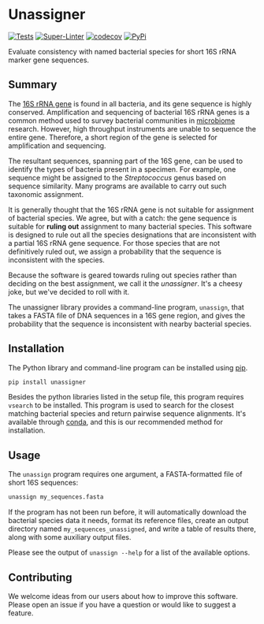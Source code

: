 # Unassigner

[![Tests](https://github.com/Ulthran/unassigner/actions/workflows/tests.yml/badge.svg)](https://github.com/Ulthran/unassigner/actions/workflows/tests.yml)
[![Super-Linter](https://github.com/Ulthran/unassigner/actions/workflows/linter.yml/badge.svg)](https://github.com/Ulthran/unassigner/actions/workflows/linter.yml)
[![codecov](https://codecov.io/gh/Ulthran/unassigner/branch/master/graph/badge.svg?token=76YWJFWGON)](https://codecov.io/gh/Ulthran/unassigner)
[![PyPi](https://github.com/Ulthran/unassigner/actions/workflows/python-publish.yml/badge.svg)](https://github.com/Ulthran/unassigner/actions/workflows/python-publish.yml)

Evaluate consistency with named bacterial species for short 16S rRNA
marker gene sequences.

## Summary

The [16S rRNA gene](https://en.wikipedia.org/wiki/16S_ribosomal_RNA)
is found in all bacteria, and its gene sequence is highly
conserved. Amplification and sequencing of bacterial 16S rRNA genes is
a common method used to survey bacterial communities in
[microbiome](https://en.wikipedia.org/wiki/Microbiota)
research. However, high throughput instruments are unable to sequence
the entire gene. Therefore, a short region of the gene is selected for
amplification and sequencing.

The resultant sequences, spanning part of the 16S gene, can be used to
identify the types of bacteria present in a specimen. For example, one
sequence might be assigned to the *Streptococcus* genus based on
sequence similarity. Many programs are available to carry out such
taxonomic assignment.

It is generally thought that the 16S rRNA gene is not suitable for
assignment of bacterial species. We agree, but with a catch: the gene
sequence is suitable for **ruling out** assignment to many bacterial
species. This software is designed to rule out all the species
designations that are inconsistent with a partial 16S rRNA gene
sequence. For those species that are not definitively ruled out, we
assign a probability that the sequence is inconsistent with the
species.

Because the software is geared towards ruling out species rather than
deciding on the best assignment, we call it the *unassigner*. It's a
cheesy joke, but we've decided to roll with it.

The unassigner library provides a command-line program, `unassign`,
that takes a FASTA file of DNA sequences in a 16S gene region, and
gives the probability that the sequence is inconsistent with nearby
bacterial species.

## Installation

The Python library and command-line program can be installed using
[pip](https://pypi.org/project/pip/).

```bash
pip install unassigner
```

Besides the python libraries listed in the setup file, this program
requires `vsearch` to be installed.  This program is used to search
for the closest matching bacterial species and return pairwise
sequence alignments.  It's available through
[conda](https://anaconda.org/bioconda/vsearch), and this is our
recommended method for installation.

## Usage

The `unassign` program requires one argument, a FASTA-formatted file
of short 16S sequences:

```bash
unassign my_sequences.fasta
```

If the program has not been run before, it will automatically download
the bacterial species data it needs, format its reference files,
create an output directory named `my_sequences_unassigned`, and write
a table of results there, along with some auxiliary output files.

Please see the output of `unassign --help` for a list of the available
options.

## Contributing

We welcome ideas from our users about how to improve this
software. Please open an issue if you have a question or would like to
suggest a feature.
